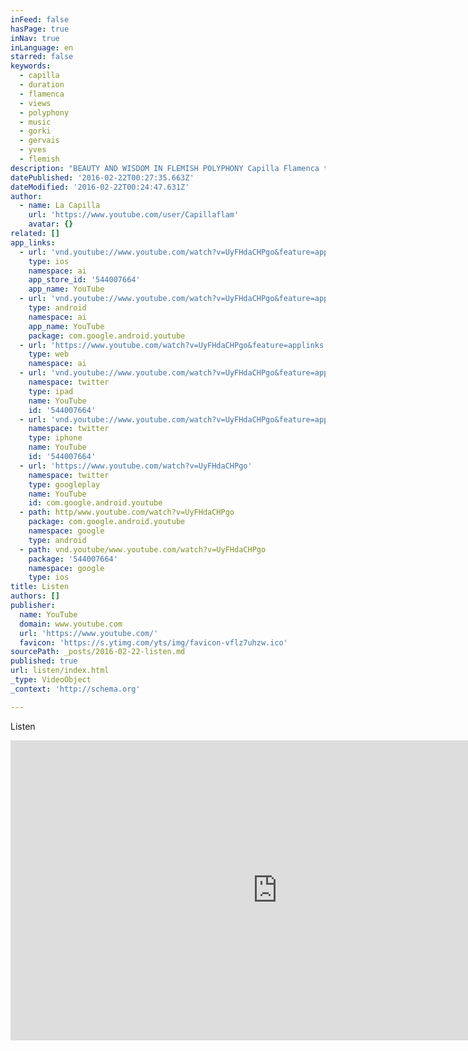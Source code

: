 ```yaml
---
inFeed: false
hasPage: true
inNav: true
inLanguage: en
starred: false
keywords:
  - capilla
  - duration
  - flamenca
  - views
  - polyphony
  - music
  - gorki
  - gervais
  - yves
  - flemish
description: "BEAUTY AND WISDOM IN FLEMISH POLYPHONY Capilla Flamenca takes early music to the souls of today's people Documentary by YVES GERVAIS (18'55'') This short documentary film presents Capilla Flamenca, ensemble for Franco-Flemish polyphonic music from 1350 until 1600, in four video clips and two television broadcast clips."
datePublished: '2016-02-22T00:27:35.663Z'
dateModified: '2016-02-22T00:24:47.631Z'
author:
  - name: La Capilla
    url: 'https://www.youtube.com/user/Capillaflam'
    avatar: {}
related: []
app_links:
  - url: 'vnd.youtube://www.youtube.com/watch?v=UyFHdaCHPgo&feature=applinks'
    type: ios
    namespace: ai
    app_store_id: '544007664'
    app_name: YouTube
  - url: 'vnd.youtube://www.youtube.com/watch?v=UyFHdaCHPgo&feature=applinks'
    type: android
    namespace: ai
    app_name: YouTube
    package: com.google.android.youtube
  - url: 'https://www.youtube.com/watch?v=UyFHdaCHPgo&feature=applinks'
    type: web
    namespace: ai
  - url: 'vnd.youtube://www.youtube.com/watch?v=UyFHdaCHPgo&feature=applinks'
    namespace: twitter
    type: ipad
    name: YouTube
    id: '544007664'
  - url: 'vnd.youtube://www.youtube.com/watch?v=UyFHdaCHPgo&feature=applinks'
    namespace: twitter
    type: iphone
    name: YouTube
    id: '544007664'
  - url: 'https://www.youtube.com/watch?v=UyFHdaCHPgo'
    namespace: twitter
    type: googleplay
    name: YouTube
    id: com.google.android.youtube
  - path: http/www.youtube.com/watch?v=UyFHdaCHPgo
    package: com.google.android.youtube
    namespace: google
    type: android
  - path: vnd.youtube/www.youtube.com/watch?v=UyFHdaCHPgo
    package: '544007664'
    namespace: google
    type: ios
title: Listen
authors: []
publisher:
  name: YouTube
  domain: www.youtube.com
  url: 'https://www.youtube.com/'
  favicon: 'https://s.ytimg.com/yts/img/favicon-vflz7uhzw.ico'
sourcePath: _posts/2016-02-22-listen.md
published: true
url: listen/index.html
_type: VideoObject
_context: 'http://schema.org'

---
```

Listen

<iframe src="https://cdn.embedly.com/widgets/media.html?src=https%3A%2F%2Fwww.youtube.com%2Fembed%2FUyFHdaCHPgo%3Ffeature%3Doembed&amp;url=https%3A%2F%2Fwww.youtube.com%2Fwatch%3Fv%3DUyFHdaCHPgo&amp;image=https%3A%2F%2Fi.ytimg.com%2Fvi%2FUyFHdaCHPgo%2Fhqdefault.jpg&amp;key=b7d04c9b404c499eba89ee7072e1c4f7&amp;type=text%2Fhtml&amp;schema=youtube" width="854" height="480" scrolling="no" frameborder="0" allowfullscreen="allowfullscreen" style=""></iframe>